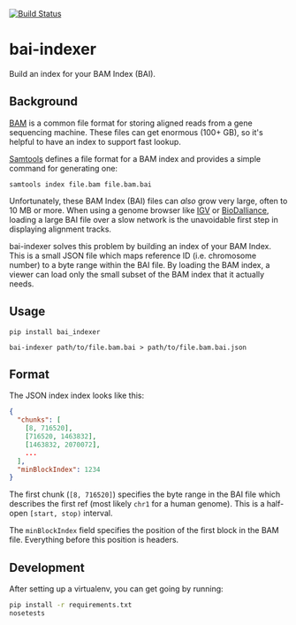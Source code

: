 [![Build Status](https://travis-ci.org/danvk/bai-indexer.svg?branch=master)](https://travis-ci.org/danvk/bai-indexer)

bai-indexer
===========

Build an index for your BAM Index (BAI).

Background
----------

[BAM][1] is a common file format for storing aligned reads from a gene
sequencing machine. These files can get enormous (100+ GB), so it's helpful to
have an index to support fast lookup.

[Samtools][2] defines a file format for a BAM index and provides a simple
command for generating one:

```
samtools index file.bam file.bam.bai
```

Unfortunately, these BAM Index (BAI) files can _also_ grow very large, often to
10 MB or more. When using a genome browser like [IGV][3] or [BioDalliance][4],
loading a large BAI file over a slow network is the unavoidable first step in
displaying alignment tracks.

bai-indexer solves this problem by building an index of your BAM Index. This is
a small JSON file which maps reference ID (i.e. chromosome number) to a byte
range within the BAI file. By loading the BAM index, a viewer can load only the
small subset of the BAM index that it actually needs.

Usage
-----

    pip install bai_indexer

    bai-indexer path/to/file.bam.bai > path/to/file.bam.bai.json

Format
------

The JSON index index looks like this:

```json
{
  "chunks": [
    [8, 716520],
    [716520, 1463832],
    [1463832, 2070072],
    ...
  ],
  "minBlockIndex": 1234
}
```

The first chunk (`[8, 716520]`) specifies the byte range in the BAI file which
describes the first ref (most likely `chr1` for a human genome). This is a
half-open `[start, stop)` interval.

The `minBlockIndex` field specifies the position of the first block in the BAM
file. Everything before this position is headers.

Development
-----------

After setting up a virtualenv, you can get going by running:

```bash
pip install -r requirements.txt
nosetests
```


[1]: https://github.com/samtools/hts-specs
[2]: http://www.htslib.org/
[3]: http://www.broadinstitute.org/igv/
[4]: http://www.biodalliance.org/
